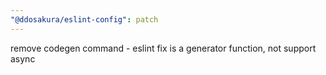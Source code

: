 ```yaml
---
"@ddosakura/eslint-config": patch
---
```


remove codegen command - eslint fix is a generator function, not support async
